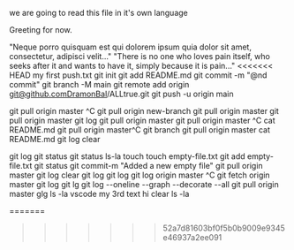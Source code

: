 we are going to read this file in it's own language

Greeting for now.

"Neque porro quisquam est qui dolorem ipsum quia dolor sit amet, consectetur, adipisci velit..."
"There is no one who loves pain itself, who seeks after it and wants to have it, simply because it is pain..."
<<<<<<< HEAD
my first push.txt
git init
git add README.md
git commit -m "@nd commit"
git branch -M main
git remote add origin git@github.comDramonBal/ALLtrue.git
git push -u origin main

git pull origin master ^C
git pull origin new-branch
git pull origin master
git pull origin master
git log
git pull origin master
git pull origin master ^C
cat README.md
git pull origin master^C
git  branch
git pull origin master
cat README.md
git log
clear

git log
git status
git status
ls-la
touch
touch empty-file.txt
git add empty-file.txt
git status
git commit-m "Added a new empty file"
git pull origin master
git log
clear
git log
git log
git log origin master ^C
git fetch origin master
git log
git lg
git log --oneline --graph --decorate --all
git pull origin master
glg
ls -la
vscode my 3rd text
hi
clear
ls -la



=======
>>>>>>> 52a7d81603bf0f5b0b9009e9345e46937a2ee091

